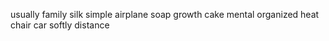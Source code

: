 usually family silk simple airplane soap growth cake mental organized heat chair car softly distance